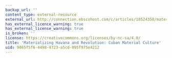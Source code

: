 ```yaml
---
backup_url: ''
content_type: external-resource
external_url: http://connection.ebscohost.com/c/articles/18524358/materializing-havana-revolution-cuban-material-culture
has_external_licence_warning: true
has_external_license_warning: true
is_broken: ''
license: https://creativecommons.org/licenses/by-nc-sa/4.0/
title: 'Materializing Havana and Revolution: Cuban Material Culture'
uid: 9865f5f6-4498-4723-a5cd-095f975e4212
---
```

